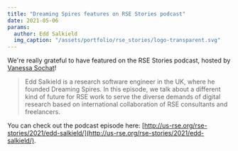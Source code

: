 ```yaml
---
title: "Dreaming Spires features on RSE Stories podcast"
date: 2021-05-06
params:
  author: Edd Salkield
  img_caption: "/assets/portfolio/rse_stories/logo-transparent.svg"
---
```


We're really grateful to have featured on the RSE Stories podcast, hosted by [Vanessa Sochat](https://vsoch.github.io/)!

> Edd Salkield is a research software engineer in the UK, where he founded Dreaming Spires. In this episode, we talk about a different kind of future for RSE work to serve the diverse demands of digital research based on international collaboration of RSE consultants and freelancers.

You can check out the podcast episode here: [http://us-rse.org/rse-stories/2021/edd-salkield/](http://us-rse.org/rse-stories/2021/edd-salkield/).
